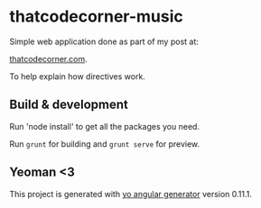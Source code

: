 # thatcodecorner-music

Simple web application done as part of my post at:

[thatcodecorner.com](http://example.com/ "That Code Corner Directives Post"). 

To help explain how directives work.

## Build & development

Run 'node install' to get all the packages you need.

Run `grunt` for building and `grunt serve` for preview.


## Yeoman <3
This project is generated with [yo angular generator](https://github.com/yeoman/generator-angular)
version 0.11.1.
